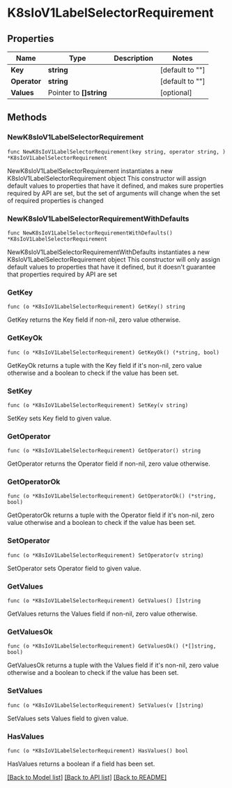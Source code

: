 # K8sIoV1LabelSelectorRequirement

## Properties

Name | Type | Description | Notes
------------ | ------------- | ------------- | -------------
**Key** | **string** |  | [default to ""]
**Operator** | **string** |  | [default to ""]
**Values** | Pointer to **[]string** |  | [optional] 

## Methods

### NewK8sIoV1LabelSelectorRequirement

`func NewK8sIoV1LabelSelectorRequirement(key string, operator string, ) *K8sIoV1LabelSelectorRequirement`

NewK8sIoV1LabelSelectorRequirement instantiates a new K8sIoV1LabelSelectorRequirement object
This constructor will assign default values to properties that have it defined,
and makes sure properties required by API are set, but the set of arguments
will change when the set of required properties is changed

### NewK8sIoV1LabelSelectorRequirementWithDefaults

`func NewK8sIoV1LabelSelectorRequirementWithDefaults() *K8sIoV1LabelSelectorRequirement`

NewK8sIoV1LabelSelectorRequirementWithDefaults instantiates a new K8sIoV1LabelSelectorRequirement object
This constructor will only assign default values to properties that have it defined,
but it doesn't guarantee that properties required by API are set

### GetKey

`func (o *K8sIoV1LabelSelectorRequirement) GetKey() string`

GetKey returns the Key field if non-nil, zero value otherwise.

### GetKeyOk

`func (o *K8sIoV1LabelSelectorRequirement) GetKeyOk() (*string, bool)`

GetKeyOk returns a tuple with the Key field if it's non-nil, zero value otherwise
and a boolean to check if the value has been set.

### SetKey

`func (o *K8sIoV1LabelSelectorRequirement) SetKey(v string)`

SetKey sets Key field to given value.


### GetOperator

`func (o *K8sIoV1LabelSelectorRequirement) GetOperator() string`

GetOperator returns the Operator field if non-nil, zero value otherwise.

### GetOperatorOk

`func (o *K8sIoV1LabelSelectorRequirement) GetOperatorOk() (*string, bool)`

GetOperatorOk returns a tuple with the Operator field if it's non-nil, zero value otherwise
and a boolean to check if the value has been set.

### SetOperator

`func (o *K8sIoV1LabelSelectorRequirement) SetOperator(v string)`

SetOperator sets Operator field to given value.


### GetValues

`func (o *K8sIoV1LabelSelectorRequirement) GetValues() []string`

GetValues returns the Values field if non-nil, zero value otherwise.

### GetValuesOk

`func (o *K8sIoV1LabelSelectorRequirement) GetValuesOk() (*[]string, bool)`

GetValuesOk returns a tuple with the Values field if it's non-nil, zero value otherwise
and a boolean to check if the value has been set.

### SetValues

`func (o *K8sIoV1LabelSelectorRequirement) SetValues(v []string)`

SetValues sets Values field to given value.

### HasValues

`func (o *K8sIoV1LabelSelectorRequirement) HasValues() bool`

HasValues returns a boolean if a field has been set.


[[Back to Model list]](../README.md#documentation-for-models) [[Back to API list]](../README.md#documentation-for-api-endpoints) [[Back to README]](../README.md)



